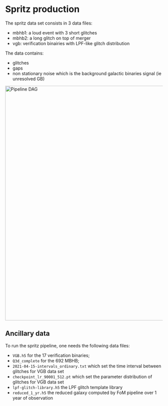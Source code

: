 # Spritz production

The spritz data set consists in 3 data files:

- mbhb1: a loud event with 3 short glitches
- mbhb2: a long glitch on top of merger
- vgb: verification binairies with LPF-like glitch distribution

The data contains:

- glitches
- gaps
- non stationary noise which is the background galactic binaries signal (ie unresolved GB)

<img src="spritz/dag.png"  alt="Pipeline DAG" width="750"/> 

## Ancillary data

To run the spritz pipeline, one needs the following data files:

- `VGB.h5` for the 17 verification binaries;
- `Q3d_complete` for the 692 MBHB;
- `2021-04-15-intervals_ordinary.txt` which set the time interval between glitches for VGB data set
- `checkpoint_lr_90001_512.pt` which set the parameter distribution of glitches for VGB data set
- `lpf-glitch-library.h5` the LPF glitch template library
- `reduced_1_yr.h5` the reduced galaxy computed by FoM pipeline over 1 year of observation

